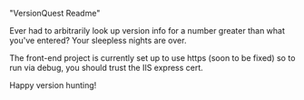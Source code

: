 "VersionQuest Readme" 

Ever had to arbitrarily look up version info for a number greater than what you've entered?  Your sleepless nights are over.

The front-end project is currently set up to use https (soon to be fixed) so to run via debug, you should trust the IIS express cert.

Happy version hunting!
